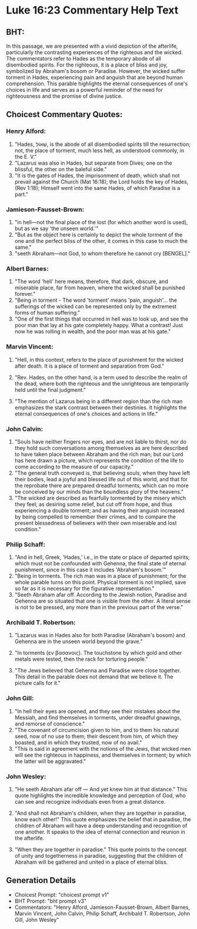 # Luke 16:23 Commentary Help Text

## BHT:
In this passage, we are presented with a vivid depiction of the afterlife, particularly the contrasting experiences of the righteous and the wicked. The commentators refer to Hades as the temporary abode of all disembodied spirits. For the righteous, it is a place of bliss and joy, symbolized by Abraham's bosom or Paradise. However, the wicked suffer torment in Hades, experiencing pain and anguish that are beyond human comprehension. This parable highlights the eternal consequences of one's choices in life and serves as a powerful reminder of the need for righteousness and the promise of divine justice.

## Choicest Commentary Quotes:
### Henry Alford:
1. "Hades, שְׁאוֹל, is the abode of all disembodied spirits till the resurrection; not, the place of torment, much less hell, as understood commonly, in the E. V."
2. "Lazarus was also in Hades, but separate from Dives; one on the blissful, the other on the baleful side."
3. "It is the gates of Hades, the imprisonment of death, which shall not prevail against the Church (Mat 16:18); the Lord holds the key of Hades, (Rev 1:18); Himself went into the same Hades, of which Paradise is a part."

### Jamieson-Fausset-Brown:
1. "in hell—not the final place of the lost (for which another word is used), but as we say 'the unseen world.'"
2. "But as the object here is certainly to depict the whole torment of the one and the perfect bliss of the other, it comes in this case to much the same."
3. "seeth Abraham—not God, to whom therefore he cannot cry [BENGEL]."

### Albert Barnes:
1. "The word 'hell' here means, therefore, that dark, obscure, and miserable place, far from heaven, where the wicked shall be punished forever."
2. "Being in torment - The word 'torment' means 'pain, anguish'... the sufferings of the wicked can be represented only by the extremest forms of human suffering."
3. "One of the first things that occurred in hell was to look up, and see the poor man that lay at his gate completely happy. What a contrast! Just now he was rolling in wealth, and the poor man was at his gate."

### Marvin Vincent:
1. "Hell, in this context, refers to the place of punishment for the wicked after death. It is a place of torment and separation from God." 

2. "Rev. Hades, on the other hand, is a term used to describe the realm of the dead, where both the righteous and the unrighteous are temporarily held until the final judgment." 

3. "The mention of Lazarus being in a different region than the rich man emphasizes the stark contrast between their destinies. It highlights the eternal consequences of one's choices and actions in life."

### John Calvin:
1. "Souls have neither fingers nor eyes, and are not liable to thirst, nor do they hold such conversations among themselves as are here described to have taken place between Abraham and the rich man; but our Lord has here drawn a picture, which represents the condition of the life to come according to the measure of our capacity."
2. "The general truth conveyed is, that believing souls, when they have left their bodies, lead a joyful and blessed life out of this world, and that for the reprobate there are prepared dreadful torments, which can no more be conceived by our minds than the boundless glory of the heavens."
3. "The wicked are described as fearfully tormented by the misery which they feel; as desiring some relief, but cut off from hope, and thus experiencing a double torment; and as having their anguish increased by being compelled to remember their crimes, and to compare the present blessedness of believers with their own miserable and lost condition."

### Philip Schaff:
1. "And in hell, Greek, 'Hades,' i.e., in the state or place of departed spirits; which must not be confounded with Gehenna, the final state of eternal punishment, since in this case it includes 'Abraham's bosom.'" 
2. "Being in torments. The rich man was in a place of punishment; for the whole parable turns on this point. Physical torment is not implied, save so far as it is necessary for the figurative representation."
3. "Seeth Abraham afar off. According to the Jewish notion, Paradise and Gehenna are so situated that one is visible from the other. A literal sense is not to be pressed, any more than in the previous part of the verse."

### Archibald T. Robertson:
1. "Lazarus was in Hades also for both Paradise (Abraham's bosom) and Gehenna are in the unseen world beyond the grave." 

2. "In torments (εν βασανοις). The touchstone by which gold and other metals were tested, then the rack for torturing people."

3. "The Jews believed that Gehenna and Paradise were close together. This detail in the parable does not demand that we believe it. The picture calls for it."

### John Gill:
1. "In hell their eyes are opened, and they see their mistakes about the Messiah, and find themselves in torments, under dreadful gnawings, and remorse of conscience."
2. "The covenant of circumcision given to him, and to them his natural seed, now of no use to them; their descent from him, of which they boasted, and in which they trusted, now of no avail."
3. "This is said in agreement with the notions of the Jews, that wicked men will see the righteous in happiness, and themselves in torment; by which the latter will be aggravated."

### John Wesley:
1. "He seeth Abraham afar off — And yet knew him at that distance." This quote highlights the incredible knowledge and perception of God, who can see and recognize individuals even from a great distance. 

2. "And shall not Abraham's children, when they are together in paradise, know each other!" This quote emphasizes the belief that in paradise, the children of Abraham will have a deep understanding and recognition of one another. It speaks to the idea of eternal connection and reunion in the afterlife.

3. "When they are together in paradise." This quote points to the concept of unity and togetherness in paradise, suggesting that the children of Abraham will be gathered and united in a place of eternal bliss.


## Generation Details
- Choicest Prompt: "choicest prompt v1"
- BHT Prompt: "bht prompt v3"
- Commentators: "Henry Alford, Jamieson-Fausset-Brown, Albert Barnes, Marvin Vincent, John Calvin, Philip Schaff, Archibald T. Robertson, John Gill, John Wesley"
